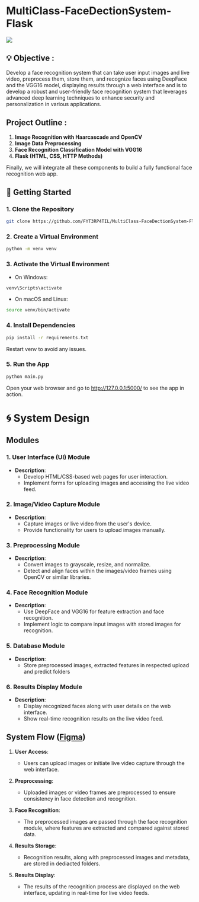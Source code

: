 # MultiClass-FaceDectionSystem-Flask
![](https://github.com/user-attachments/assets/7c5fc8c3-6556-4b49-af19-cbb9b3193b6f)
## :bulb: Objective :

Develop a face recognition system that can take user input images and live video, preprocess them, store them, and recognize faces using DeepFace and the VGG16 model, displaying results through a web interface and is to develop a robust and user-friendly face recognition system that leverages advanced deep learning techniques to enhance security and personalization in various applications.

## Project Outline :

1. **Image Recognition with Haarcascade and OpenCV**
2. **Image Data Preprocessing**
3. **Face Recognition Classification Model with VGG16**
4. **Flask (HTML, CSS, HTTP Methods)**

Finally, we will integrate all these components to build a fully functional face recognition web app.

## 🚀&nbsp;Getting Started

### 1. Clone the Repository

```bash
git clone https://github.com/FYT3RP4TIL/MultiClass-FaceDectionSystem-Flask.git
```

### 2. Create a Virtual Environment

```bash
python -m venv venv
```

### 3. Activate the Virtual Environment

- On Windows:
```bash
venv\Scripts\activate
```
- On macOS and Linux:
```bash
source venv/bin/activate
```
### 4. Install Dependencies
```bash
pip install -r requirements.txt
```
Restart venv to avoid any issues.
### 5. Run the App
```bash
python main.py
```
Open your web browser and go to http://127.0.0.1:5000/ to see the app in action.

# :cyclone: System Design

## Modules

### 1. User Interface (UI) Module
- **Description**: 
  - Develop HTML/CSS-based web pages for user interaction.
  - Implement forms for uploading images and accessing the live video feed.

### 2. Image/Video Capture Module
- **Description**: 
  - Capture images or live video from the user's device.
  - Provide functionality for users to upload images manually.

### 3. Preprocessing Module
- **Description**: 
  - Convert images to grayscale, resize, and normalize.
  - Detect and align faces within the images/video frames using OpenCV or similar libraries.

### 4. Face Recognition Module
- **Description**: 
  - Use DeepFace and VGG16 for feature extraction and face recognition.
  - Implement logic to compare input images with stored images for recognition.

### 5. Database Module
- **Description**: 
  - Store preprocessed images, extracted features in respected upload and predict folders

### 6. Results Display Module
- **Description**: 
  - Display recognized faces along with user details on the web interface.
  - Show real-time recognition results on the live video feed.

## System Flow ([Figma](https://www.figma.com/design/PYza59lyc3BrfsGVIkuRkx/MultiClass-Face-Detection-System-(View)?m=auto&t=iAkc1cWma8sntGfT-1))
1. **User Access**:
   - Users can upload images or initiate live video capture through the web interface.
  
2. **Preprocessing**:
   - Uploaded images or video frames are preprocessed to ensure consistency in face detection and recognition.

3. **Face Recognition**:
   - The preprocessed images are passed through the face recognition module, where features are extracted and compared against stored data.

4. **Results Storage**:
   - Recognition results, along with preprocessed images and metadata, are stored in dediacted folders.

5. **Results Display**:
   - The results of the recognition process are displayed on the web interface, updating in real-time for live video feeds.
